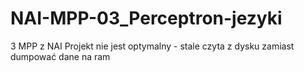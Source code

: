 # NAI-MPP-03_Perceptron-jezyki
3 MPP z NAI
Projekt nie jest optymalny - stale czyta z dysku zamiast dumpować dane na ram
